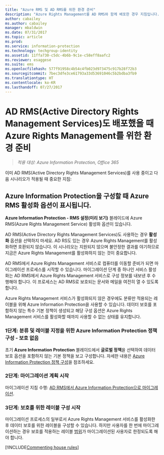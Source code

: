 ```yaml
---
title: "Azure RMS 및 AD RMS를 위한 환경 준비"
description: "Azure Rights Management를 AD RMS와 함께 배포한 경우 지침입니다."
author: cabailey
ms.author: cabailey
manager: mbaldwin
ms.date: 07/31/2017
ms.topic: article
ms.prod: 
ms.service: information-protection
ms.technology: techgroup-identity
ms.assetid: 11ffa730-c5dc-4b6b-9c1e-c58eff8aafc2
ms.reviewer: esaggese
ms.suite: ems
ms.openlocfilehash: 577f91958c4b54c4fb023d973475c917b28f72b3
ms.sourcegitcommit: 7bec3dfe3ce61793a33d53691046c5b2bdba3fb9
ms.translationtype: HT
ms.contentlocale: ko-KR
ms.lasthandoff: 07/27/2017
---
```

# <a name="preparing-the-environment-for-azure-rights-management-when-you-also-have-active-directory-rights-management-services-ad-rms"></a>AD RMS(Active Directory Rights Management Services)도 배포했을 때 Azure Rights Management를 위한 환경 준비

>*적용 대상: Azure Information Protection, Office 365*

이미 AD RMS(Active Directory Rights Management Services)를 사용 중이고 다음 시나리오가 적용될 때 중요한 지침:

## <a name="you-see-an-option-to-activate-azure-rms-when-you-configure-azure-information-protection"></a>Azure Information Protection을 구성할 때 Azure RMS 활성화 옵션이 표시됩니다.

**Azure Information Protection - RMS 설정(미리 보기)** 블레이드에 Azure RMS(Azure Rights Management Service) 활성화 옵션이 있습니다. 

AD RMS(Active Directory Rights Management Services)도 사용하는 경우 **활성화** 옵션을 선택하지 마세요. AD RS도 있는 경우 Azure Rights Management를 활성화하면 호환되지 않습니다. 이 시나리오는 지원되지 않으며 불안정한 결과를 야기하므로 지금은 Azure Rights Management를 활성화하지 않는 것이 중요합니다. 

AD RMS에서 Azure Rights Management 서비스로 컴퓨터를 이동할 준비가 되면 마이그레이션 프로세스를 시작할 수 있습니다. 마이그레이션 단계 중 하나인 서비스 활성화는 AD RMS에서 Azure Rights Management 서비스로 구성 정보를 내보낸 후 수행해야 합니다. 이 프로세스는 AD RMS로 보호되는 문서와 메일을 여전히 열 수 있도록 합니다.

Azure Rights Management 서비스가 활성화되지 않은 경우에도 분류만 적용되는 레이블을 위해 Azure Information Protection을 사용할 수 있습니다. 데이터 보호를 포함하지 않는 특수 기본 정책이 생성되고 해당 구성 옵션은 Azure Rights Management 서비스를 활성화할 때까지 사용할 수 없는 상태를 유지합니다.

### <a name="step-1-configure-your-azure-information-protection-policy-for-classification-and-labeling---without-protection"></a>1단계: 분류 및 레이블 지정을 위한 Azure Information Protection 정책 구성 - 보호 없음

초기 **Azure Information Protection** 블레이드에서 **글로벌 정책**을 선택하여 데이터 보호 옵션을 포함하지 않는 기본 정책을 보고 구성합니다. 자세한 내용은 [Azure Information Protection 정책 구성](configure-policy.md)을 참조하세요.

### <a name="step-2-start-planning-for-migration"></a>2단계: 마이그레이션 계획 시작

마이그레이션 지침 수행: [AD RMS에서 Azure Information Protection으로 마이그레이션](../plan-design/migrate-from-ad-rms-to-azure-rms.md).

### <a name="step-3-start-to-configure-labels-for-protection"></a>3단계: 보호를 위한 레이블 구성 시작

마이그레이션 프로세스의 일부로서 Azure Rights Management 서비스를 활성화한 후 데이터 보호를 위한 레이블을 구성할 수 있습니다. 하지만 사용자를 한 번에 마이그레이션하는 경우 보호를 적용하는 레이블 [범위](configure-policy-scope.md)가 마이그레이션된 사용자로 한정되도록 해야 합니다.


[!INCLUDE[Commenting house rules](../includes/houserules.md)]


